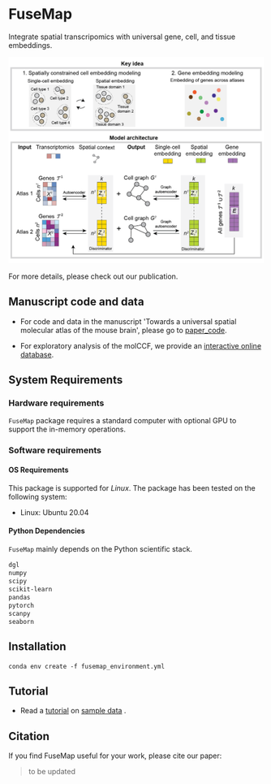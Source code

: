 # FuseMap 
Integrate spatial transcripomics with universal gene, cell, and tissue embeddings.

<p align="center">
  <img src="/img/framework.png" width="600" >
</p>

For more details, please check out our publication.


## Manuscript code and data
- For code and data in the manuscript 'Towards a universal spatial molecular atlas of the mouse brain', please go to [paper_code](paper_code/).

- For exploratory analysis of the molCCF, we provide an [interactive online database](http://fusemap.spatial-atlas.net/).

## System Requirements
### Hardware requirements
`FuseMap` package requires a standard computer with optional GPU to support the in-memory operations.

### Software requirements
#### OS Requirements
This package is supported for *Linux*. The package has been tested on the following system:
+ Linux: Ubuntu 20.04

#### Python Dependencies
`FuseMap` mainly depends on the Python scientific stack.

```
dgl
numpy
scipy
scikit-learn
pandas
pytorch
scanpy
seaborn
```

## Installation
```
conda env create -f fusemap_environment.yml
```


## Tutorial
- Read a [tutorial](./tutorial_sample_data.ipynb) on [sample data](https://drive.google.com/drive/folders/1DKfP5awTUa5gaL0WB-csD0M8v-COiBfY?usp=sharing) .


## Citation

If you find FuseMap useful for your work, please cite our paper: 

> to be updated
